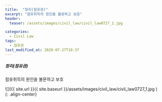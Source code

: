 ```yaml
---
title:  "정리(점유권)"
excerpt: "점유취득의 원인을 불문하고 보호"
header:
  teaser: /assets/images/civil_law/civil_law0727_1.jpg

categories:
  - Civil Law
tags:
  - 점유권
last_modified_at: 2020-07-27T18:37
---
```


##### 정리(점유권)  
점유취득의 원인을 불문하고 보호  

![]({{ site.url }}{{ site.baseurl }}/assets/images/civil_law/civil_law0727_1.jpg   ){: .align-center} 

